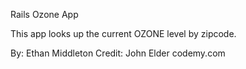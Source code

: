Rails Ozone App

This app looks up the current OZONE level by zipcode.

By: Ethan Middleton
Credit: John Elder codemy.com
